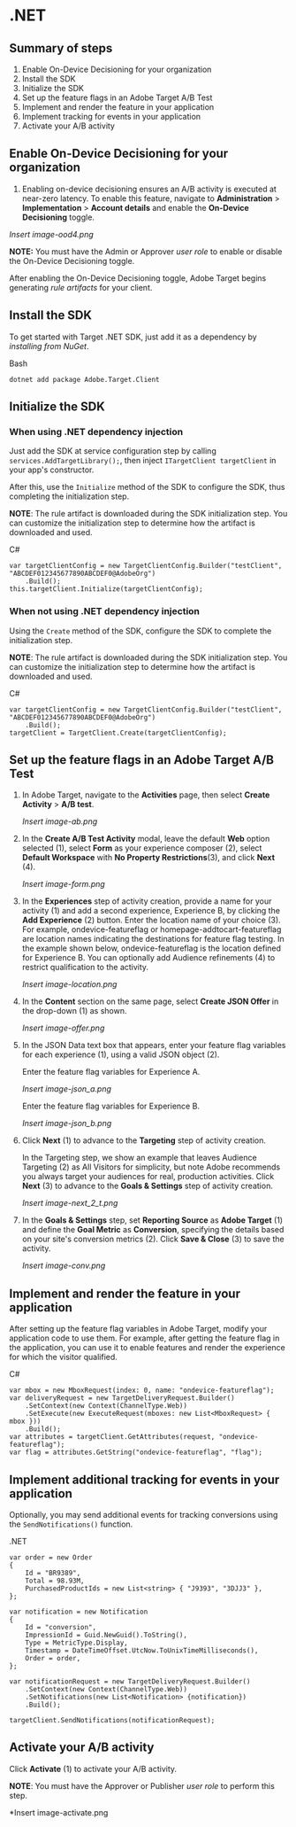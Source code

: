 # .NET

## Summary of steps

1. Enable On-Device Decisioning for your organization
1. Install the SDK
1. Initialize the SDK
1. Set up the feature flags in an Adobe Target A/B Test
1. Implement and render the feature in your application
1. Implement tracking for events in your application
1. Activate your A/B activity

## Enable On-Device Decisioning for your organization

1. Enabling on-device decisioning ensures an A/B activity is executed at near-zero latency. To enable this feature, navigate to **Administration** > **Implementation** > **Account details** and enable the **On-Device Decisioning** toggle.

*Insert image-ood4.png*

**NOTE:** You must have the Admin or Approver *user role* to enable or disable the On-Device Decisioning toggle.

After enabling the On-Device Decisioning toggle, Adobe Target begins generating *rule artifacts* for your client.

## Install the SDK

To get started with Target .NET SDK, just add it as a dependency by *installing from NuGet*.

Bash

```
dotnet add package Adobe.Target.Client
```

## Initialize the SDK

### When using .NET dependency injection

Just add the SDK at service configuration step by calling `services.AddTargetLibrary();`, then inject `ITargetClient targetClient` in your app's constructor.

After this, use the `Initialize` method of the SDK to configure the SDK, thus completing the initialization step.

**NOTE**: The rule artifact is downloaded during the SDK initialization step. You can customize the initialization step to determine how the artifact is downloaded and used.

C#

```
var targetClientConfig = new TargetClientConfig.Builder("testClient", "ABCDEF012345677890ABCDEF0@AdobeOrg")
    .Build();
this.targetClient.Initialize(targetClientConfig);
```

### When not using .NET dependency injection

Using the `Create` method of the SDK, configure the SDK to complete the initialization step.

**NOTE**: The rule artifact is downloaded during the SDK initialization step. You can customize the initialization step to determine how the artifact is downloaded and used.

C#

```
var targetClientConfig = new TargetClientConfig.Builder("testClient", "ABCDEF012345677890ABCDEF0@AdobeOrg")
    .Build();
targetClient = TargetClient.Create(targetClientConfig);
```

## Set up the feature flags in an Adobe Target A/B Test

1. In Adobe Target, navigate to the **Activities** page, then select **Create Activity** > **A/B test**.

   *Insert image-ab.png*

1. In the **Create A/B Test Activity** modal, leave the default **Web** option selected (1), select **Form** as your experience composer (2), select **Default Workspace** with **No Property Restrictions**(3), and click **Next** (4).

   *Insert image-form.png*

1. In the **Experiences** step of activity creation, provide a name for your activity (1) and add a second experience, Experience B, by clicking the **Add Experience** (2) button. Enter the location name of your choice (3). For example,  ondevice-featureflag or homepage-addtocart-featureflag are location names indicating the destinations for feature flag testing.  In the example shown below, ondevice-featureflag is the location defined for Experience B. You can optionally add Audience refinements (4) to restrict qualification to the activity.

   *Insert image-location.png*

1. In the **Content** section on the same page, select **Create JSON Offer** in the drop-down (1) as shown.

   *Insert image-offer.png*

1. In the JSON Data text box that appears, enter your feature flag variables for each experience (1), using a valid JSON object (2).

   Enter the feature flag variables for Experience A.

   *Insert image-json_a.png*

   Enter the feature flag variables for Experience B.

   *Insert image-json_b.png*

1. Click **Next** (1) to advance to the **Targeting** step of activity creation.

   In the Targeting step, we show an example that leaves Audience Targeting (2) as All Visitors for simplicity, but note Adobe recommends you always target your audiences for real, production activities. Click **Next** (3) to advance to the **Goals & Settings** step of activity creation.

   *Insert image-next_2_t.png*

1. In the **Goals & Settings** step, set **Reporting Source** as **Adobe Target** (1) and define the **Goal Metric** as **Conversion**, specifying the details based on your site's conversion metrics (2). Click **Save & Close** (3) to save the activity.

   *Insert image-conv.png*

## Implement and render the feature in your application

After setting up the feature flag variables in Adobe Target, modify your application code to use them. For example, after getting the feature flag in the application, you can use it to enable features and render the experience for which the visitor qualified.

C#

```
var mbox = new MboxRequest(index: 0, name: "ondevice-featureflag");
var deliveryRequest = new TargetDeliveryRequest.Builder()
    .SetContext(new Context(ChannelType.Web))
    .SetExecute(new ExecuteRequest(mboxes: new List<MboxRequest> { mbox }))
    .Build();
var attributes = targetClient.GetAttributes(request, "ondevice-featureflag");
var flag = attributes.GetString("ondevice-featureflag", "flag");
```

## Implement additional tracking for events in your application

Optionally, you may send additional events for tracking conversions using the `SendNotifications()` function.

.NET

```
var order = new Order
{
    Id = "BR9389",
    Total = 98.93M,
    PurchasedProductIds = new List<string> { "J9393", "3DJJ3" },
};
​
var notification = new Notification
{
    Id = "conversion",
    ImpressionId = Guid.NewGuid().ToString(),
    Type = MetricType.Display,
    Timestamp = DateTimeOffset.UtcNow.ToUnixTimeMilliseconds(),
    Order = order,
};
​
var notificationRequest = new TargetDeliveryRequest.Builder()
    .SetContext(new Context(ChannelType.Web))
    .SetNotifications(new List<Notification> {notification})
    .Build();
​
targetClient.SendNotifications(notificationRequest);
```

## Activate your A/B activity

Click **Activate** (1) to activate your A/B activity.

**NOTE**: You must have the Approver or Publisher *user role* to perform this step.

*Insert image-activate.png